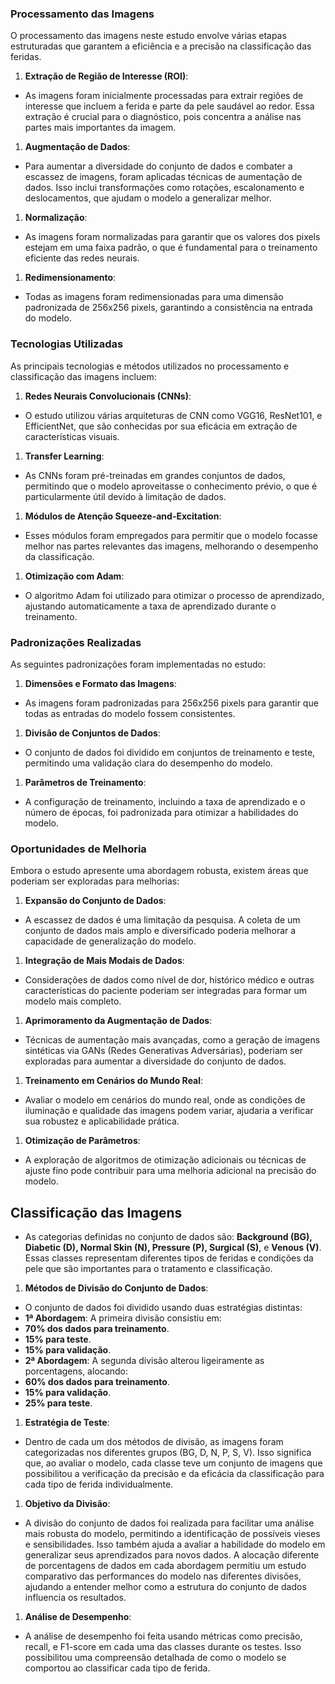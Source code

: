 
### Processamento das Imagens

O processamento das imagens neste estudo envolve várias etapas estruturadas que garantem a eficiência e a precisão na classificação das feridas. 

	

1. **Extração de Região de Interesse (ROI)**:

- As imagens foram inicialmente processadas para extrair regiões de interesse que incluem a ferida e parte da pele saudável ao redor. Essa extração é crucial para o diagnóstico, pois concentra a análise nas partes mais importantes da imagem.

1. **Augmentação de Dados**:

- Para aumentar a diversidade do conjunto de dados e combater a escassez de imagens, foram aplicadas técnicas de aumentação de dados. Isso inclui transformações como rotações, escalonamento e deslocamentos, que ajudam o modelo a generalizar melhor.

1. **Normalização**:

- As imagens foram normalizadas para garantir que os valores dos pixels estejam em uma faixa padrão, o que é fundamental para o treinamento eficiente das redes neurais.

1. **Redimensionamento**:

- Todas as imagens foram redimensionadas para uma dimensão padronizada de 256x256 pixels, garantindo a consistência na entrada do modelo.

### Tecnologias Utilizadas

As principais tecnologias e métodos utilizados no processamento e classificação das imagens incluem:

1. **Redes Neurais Convolucionais (CNNs)**:

- O estudo utilizou várias arquiteturas de CNN como VGG16, ResNet101, e EfficientNet, que são conhecidas por sua eficácia em extração de características visuais.

1. **Transfer Learning**:

- As CNNs foram pré-treinadas em grandes conjuntos de dados, permitindo que o modelo aproveitasse o conhecimento prévio, o que é particularmente útil devido à limitação de dados.

1. **Módulos de Atenção Squeeze-and-Excitation**:

- Esses módulos foram empregados para permitir que o modelo focasse melhor nas partes relevantes das imagens, melhorando o desempenho da classificação.

1. **Otimização com Adam**:

- O algoritmo Adam foi utilizado para otimizar o processo de aprendizado, ajustando automaticamente a taxa de aprendizado durante o treinamento.

### Padronizações Realizadas

As seguintes padronizações foram implementadas no estudo:

1. **Dimensões e Formato das Imagens**:

- As imagens foram padronizadas para 256x256 pixels para garantir que todas as entradas do modelo fossem consistentes.

1. **Divisão de Conjuntos de Dados**:

- O conjunto de dados foi dividido em conjuntos de treinamento e teste, permitindo uma validação clara do desempenho do modelo.

1. **Parâmetros de Treinamento**:

- A configuração de treinamento, incluindo a taxa de aprendizado e o número de épocas, foi padronizada para otimizar a habilidades do modelo.

### Oportunidades de Melhoria

Embora o estudo apresente uma abordagem robusta, existem áreas que poderiam ser exploradas para melhorias:

1. **Expansão do Conjunto de Dados**:

- A escassez de dados é uma limitação da pesquisa. A coleta de um conjunto de dados mais amplo e diversificado poderia melhorar a capacidade de generalização do modelo.

1. **Integração de Mais Modais de Dados**:

- Considerações de dados como nível de dor, histórico médico e outras características do paciente poderiam ser integradas para formar um modelo mais completo.

1. **Aprimoramento da Augmentação de Dados**:

- Técnicas de aumentação mais avançadas, como a geração de imagens sintéticas via GANs (Redes Generativas Adversárias), poderiam ser exploradas para aumentar a diversidade do conjunto de dados.

1. **Treinamento em Cenários do Mundo Real**:

- Avaliar o modelo em cenários do mundo real, onde as condições de iluminação e qualidade das imagens podem variar, ajudaria a verificar sua robustez e aplicabilidade prática.

1. **Otimização de Parâmetros**:

- A exploração de algoritmos de otimização adicionais ou técnicas de ajuste fino pode contribuir para uma melhoria adicional na precisão do modelo.

## Classificação das Imagens

- As categorias definidas no conjunto de dados são: **Background (BG), Diabetic (D), Normal Skin (N), Pressure (P), Surgical (S)**, e **Venous (V)**. Essas classes representam diferentes tipos de feridas e condições da pele que são importantes para o tratamento e classificação.

1. **Métodos de Divisão do Conjunto de Dados**:

- O conjunto de dados foi dividido usando duas estratégias distintas:
- **1ª Abordagem**: A primeira divisão consistiu em:
- **70% dos dados para treinamento**.
- **15% para teste**.
- **15% para validação**.
- **2ª Abordagem**: A segunda divisão alterou ligeiramente as porcentagens, alocando:
- **60% dos dados para treinamento**.
- **15% para validação**.
- **25% para teste**.

1. **Estratégia de Teste**:

- Dentro de cada um dos métodos de divisão, as imagens foram categorizadas nos diferentes grupos (BG, D, N, P, S, V). Isso significa que, ao avaliar o modelo, cada classe teve um conjunto de imagens que possibilitou a verificação da precisão e da eficácia da classificação para cada tipo de ferida individualmente.

1. **Objetivo da Divisão**:

- A divisão do conjunto de dados foi realizada para facilitar uma análise mais robusta do modelo, permitindo a identificação de possíveis vieses e sensibilidades. Isso também ajuda a avaliar a habilidade do modelo em generalizar seus aprendizados para novos dados. A alocação diferente de porcentagens de dados em cada abordagem permitiu um estudo comparativo das performances do modelo nas diferentes divisões, ajudando a entender melhor como a estrutura do conjunto de dados influencia os resultados.

1. **Análise de Desempenho**:

- A análise de desempenho foi feita usando métricas como precisão, recall, e F1-score em cada uma das classes durante os testes. Isso possibilitou uma compreensão detalhada de como o modelo se comportou ao classificar cada tipo de ferida.